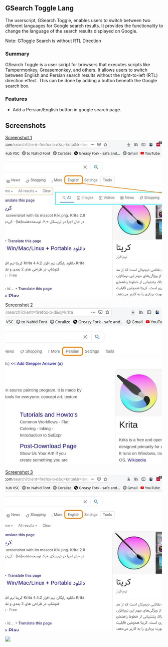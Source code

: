 ## GSearch Toggle Lang
The userscript, GSearch Toggle, enables users to switch between two different languages for Google search results. It provides the functionality to change the language of the search results displayed on Google.

Note: GToggle Search is  without RTL Direction

### Summary
GSearch Toggle is a user script for browsers that executes scripts like Tampermonkey, Greasemonkey, and others. It allows users to switch between English and Persian search results without the right-to-left (RTL) direction effect. This can be done by adding a button beneath the Google search box.

### Features
- Add a Persian/English button in google search page.


## Screenshots
[Screenshot 1](Screenshots/01.jpg)
[![Screenshot 1](Screenshots/01_thumbnail.jpg)](Screenshots/01.jpg)


[Screenshot 2](Screenshots/02.jpg)
[![Screenshot 2](Screenshots/02_thumbnail.jpg)](Screenshots/02.jpg)


[Screenshot 3](Screenshots/03.jpg)
[![Screenshot 3](Screenshots/03_thumbnail.jpg)](Screenshots/03.jpg)


[![](https://visitcount.itsvg.in/api?id=amm1rr&label=&color=0&icon=2&pretty=true)](https://github.com/Amm1rr/)
